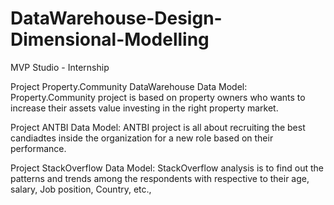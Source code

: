 # DataWarehouse-Design-Dimensional-Modelling
MVP Studio - Internship

Project Property.Community DataWarehouse Data Model:
Property.Community project is based on property owners who wants to increase their assets value investing in the right property market.

Project ANTBI Data Model:
ANTBI project is all about recruiting the best candiadtes inside the organization for a new role based on their performance.

Project StackOverflow Data Model:
StackOverflow analysis is to find out the patterns and trends among the respondents with respective to their age, salary, Job position, Country, etc.,
